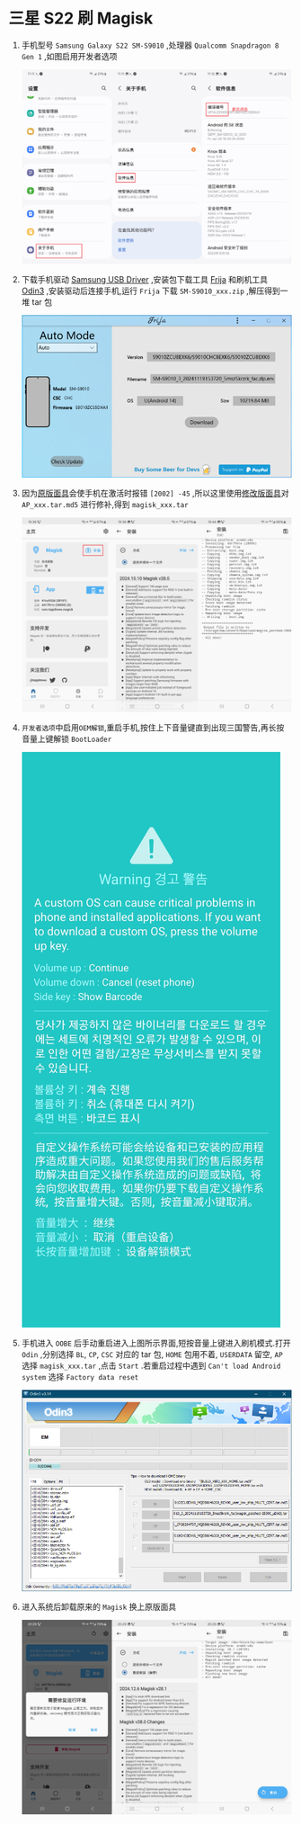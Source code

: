 # 三星 S22 刷 Magisk
1. 手机型号 `Samsung Galaxy S22 SM-S9010` ,处理器 `Qualcomm Snapdragon 8 Gen 1` ,如图启用开发者选项

    ![dev](./dev.png)
2. 下载手机驱动 [Samsung USB Driver](https://developer.samsung.com/android-usb-driver) ,安装包下载工具 [Frija](https://github.com/SlackingVeteran/frija/releases) 和刷机工具 [Odin3](https://dl2018.sammobile.com/Odin.zip) ,安装驱动后连接手机,运行 `Frija` 下载 `SM-S9010_xxx.zip` ,解压得到一堆 tar 包

    ![frija](./frija.png)
3. 因为[原版面具](https://github.com/topjohnwu/Magisk)会使手机在激活时报错 `[2002] -45` ,所以这里使用[修改版面具](https://github.com/fei-ke/Magisk)对 `AP_xxx.tar.md5` 进行修补,得到 `magisk_xxx.tar`

    ![magisk](./magisk.png)
4. `开发者选项`中启用`OEM解锁`,重启手机,按住上下音量键直到出现三国警告,再长按音量上键解锁 `BootLoader`

    ![bl](./bl.png)

5. 手机进入 `OOBE` 后手动重启进入上图所示界面,短按音量上键进入刷机模式.打开 `Odin` ,分别选择 `BL`, `CP`, `CSC` 对应的 tar 包, `HOME` 包用不着, `USERDATA` 留空, `AP` 选择 `magisk_xxx.tar` ,点击 `Start` .若重启过程中遇到 `Can't load Android system` 选择 `Factory data reset`

    ![odin](./odin.png)
6. 进入系统后卸载原来的 `Magisk` 换上原版面具

    ![ap](./ap.png)
